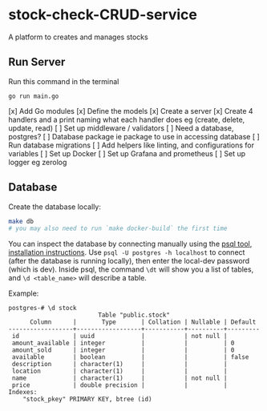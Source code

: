 # stock-check-CRUD-service
A platform to creates and manages stocks

## Run Server

Run this command in the terminal

```
go run main.go
```

[x] Add Go modules
[x] Define the models
[x] Create a server
[x] Create 4 handlers and a print naming what each handler does eg (create, delete, update, read)
[ ] Set up middleware / validators
[ ] Need a database, postgres?
[ ] Database package ie package to use in accessing database
[ ] Run database migrations
[ ] Add helpers like linting, and configurations for variables
[ ] Set up Docker
[ ] Set up Grafana and prometheus
[ ] Set up logger eg zerolog


## Database

Create the database locally:

```sh
make db
# you may also need to run `make docker-build` the first time
```

You can inspect the database by connecting manually using the [psql tool](https://www.postgresql.org/docs/9.2/app-psql.html), [installation instructions](https://blog.timescale.com/tutorials/how-to-install-psql-on-mac-ubuntu-debian-windows/). Use `psql -U postgres -h localhost` to connect (after the database is running locally), then enter the local-dev password (which is dev). Inside psql, the command `\dt` will show you a list of tables, and `\d <table_name>` will describe a table.

Example:

```
postgres-# \d stock
                         Table "public.stock"
      Column      |       Type       | Collation | Nullable | Default 
------------------+------------------+-----------+----------+---------
 id               | uuid             |           | not null | 
 amount_available | integer          |           |          | 0
 amount_sold      | integer          |           |          | 0
 available        | boolean          |           |          | false
 description      | character(1)     |           |          | 
 location         | character(1)     |           |          | 
 name             | character(1)     |           | not null | 
 price            | double precision |           |          | 
Indexes:
    "stock_pkey" PRIMARY KEY, btree (id)
```
